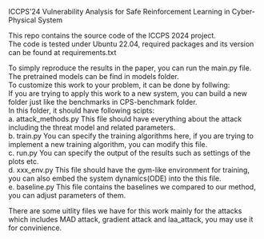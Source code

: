 ICCPS'24 Vulnerability Analysis for Safe Reinforcement Learning in Cyber-Physical System

This repo contains the source code of the ICCPS 2024 project.\
The code is tested under Ubuntu 22.04, required packages and its version can be found at requirements.txt

To simply reproduce the results in the paper, you can run the main.py file.\
The pretrained models can be find in models folder.\
To customize this work to your problem, it can be done by follwing:\
If you are trying to apply this work to a new system, you can build a new folder just like the benchmarks in CPS-benchmark folder.\
   In this folder, it should have following scipts:\
   a. attack_methods.py This file should have everything about the attack including the threat model and related parameters.\
   b. train.py You can specify the training algorithms here, if you are trying to implement a new training algorithm, you can modify this file.\
   c. run.py You can specify the output of the results such as settings of the plots etc.\
   d. xxx_env.py This file should have the gym-like environment for training, you can also embed the system dynamics(ODE) into the this file.\
   e. baseline.py This file contains the baselines we compared to our method, you can adjust parameters of them.
   
There are some uitlity files we have for this work mainly for the attacks which includes MAD attack, gradient attack and laa_attack, you may use it for convinience.
